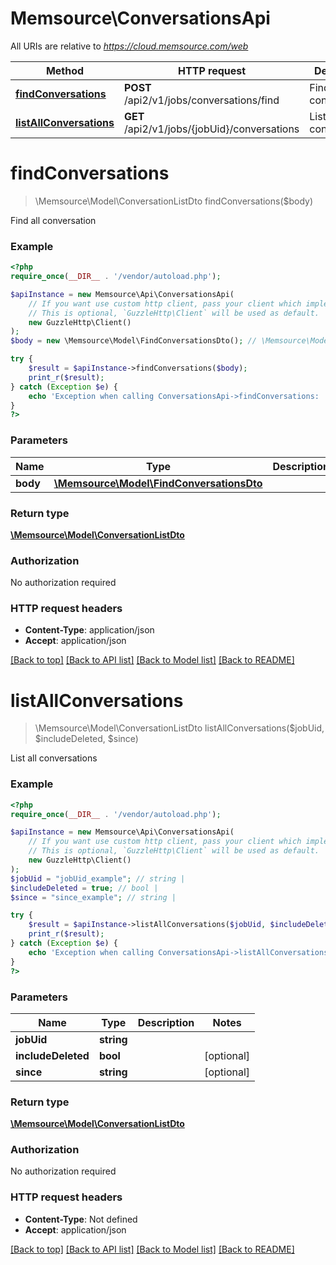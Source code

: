 # Memsource\ConversationsApi

All URIs are relative to *https://cloud.memsource.com/web*

Method | HTTP request | Description
------------- | ------------- | -------------
[**findConversations**](ConversationsApi.md#findConversations) | **POST** /api2/v1/jobs/conversations/find | Find all conversation
[**listAllConversations**](ConversationsApi.md#listAllConversations) | **GET** /api2/v1/jobs/{jobUid}/conversations | List all conversations


# **findConversations**
> \Memsource\Model\ConversationListDto findConversations($body)

Find all conversation



### Example
```php
<?php
require_once(__DIR__ . '/vendor/autoload.php');

$apiInstance = new Memsource\Api\ConversationsApi(
    // If you want use custom http client, pass your client which implements `GuzzleHttp\ClientInterface`.
    // This is optional, `GuzzleHttp\Client` will be used as default.
    new GuzzleHttp\Client()
);
$body = new \Memsource\Model\FindConversationsDto(); // \Memsource\Model\FindConversationsDto | 

try {
    $result = $apiInstance->findConversations($body);
    print_r($result);
} catch (Exception $e) {
    echo 'Exception when calling ConversationsApi->findConversations: ', $e->getMessage(), PHP_EOL;
}
?>
```

### Parameters

Name | Type | Description  | Notes
------------- | ------------- | ------------- | -------------
 **body** | [**\Memsource\Model\FindConversationsDto**](../Model/FindConversationsDto.md)|  | [optional]

### Return type

[**\Memsource\Model\ConversationListDto**](../Model/ConversationListDto.md)

### Authorization

No authorization required

### HTTP request headers

 - **Content-Type**: application/json
 - **Accept**: application/json

[[Back to top]](#) [[Back to API list]](../../README.md#documentation-for-api-endpoints) [[Back to Model list]](../../README.md#documentation-for-models) [[Back to README]](../../README.md)

# **listAllConversations**
> \Memsource\Model\ConversationListDto listAllConversations($jobUid, $includeDeleted, $since)

List all conversations



### Example
```php
<?php
require_once(__DIR__ . '/vendor/autoload.php');

$apiInstance = new Memsource\Api\ConversationsApi(
    // If you want use custom http client, pass your client which implements `GuzzleHttp\ClientInterface`.
    // This is optional, `GuzzleHttp\Client` will be used as default.
    new GuzzleHttp\Client()
);
$jobUid = "jobUid_example"; // string | 
$includeDeleted = true; // bool | 
$since = "since_example"; // string | 

try {
    $result = $apiInstance->listAllConversations($jobUid, $includeDeleted, $since);
    print_r($result);
} catch (Exception $e) {
    echo 'Exception when calling ConversationsApi->listAllConversations: ', $e->getMessage(), PHP_EOL;
}
?>
```

### Parameters

Name | Type | Description  | Notes
------------- | ------------- | ------------- | -------------
 **jobUid** | **string**|  |
 **includeDeleted** | **bool**|  | [optional]
 **since** | **string**|  | [optional]

### Return type

[**\Memsource\Model\ConversationListDto**](../Model/ConversationListDto.md)

### Authorization

No authorization required

### HTTP request headers

 - **Content-Type**: Not defined
 - **Accept**: application/json

[[Back to top]](#) [[Back to API list]](../../README.md#documentation-for-api-endpoints) [[Back to Model list]](../../README.md#documentation-for-models) [[Back to README]](../../README.md)

